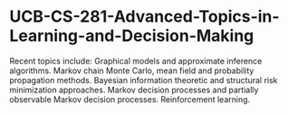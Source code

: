 # UCB-CS-281-Advanced-Topics-in-Learning-and-Decision-Making
Recent topics include: Graphical models and approximate inference algorithms. Markov chain Monte Carlo, mean field and probability propagation methods. Bayesian information theoretic and structural risk minimization approaches. Markov decision processes and partially observable Markov decision processes. Reinforcement learning.
